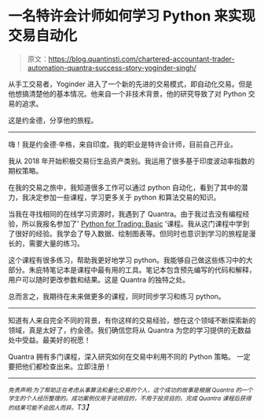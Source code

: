 # 一名特许会计师如何学习 Python 来实现交易自动化

> 原文：<https://blog.quantinsti.com/chartered-accountant-trader-automation-quantra-success-story-yoginder-singh/>

从手工交易者，Yoginder 进入了一个新的先进的交易模式，即自动化交易。但是他想搞清楚他的基本情况。他来自一个非技术背景，他的研究导致了对 Python 交易的追求。

这是约金德，分享他的旅程。

* * *

嗨！我是约金德·辛格，来自印度。我的职业是特许会计师，目前自己开业。

我从 2018 年开始积极交易衍生品资产类别。我运用了很多基于印度波动率指数的期权策略。

在我的交易之旅中，我知道很多工作可以通过 python 自动化，看到了其中的潜力，我决定参加一些课程，学习更多关于 python 和算法交易的知识。

当我在寻找相同的在线学习资源时，我遇到了 Quantra。由于我过去没有编程经验，所以我报名参加了' [Python for Trading: Basic](https://quantra.quantinsti.com/course/python-trading-basic) '课程。我从这门课程中学到了很好的经验。我学会了导入数据、绘制图表等。但同时也意识到学习的旅程是漫长的，需要大量的练习。

这个课程有很多练习，帮助我更好地学习 python。我能够自己做这些练习中的大部分。朱庇特笔记本是课程中最有用的工具。笔记本包含预先编写的代码和解释，用户可以随时更改参数和结果。这是 Quantra 的独特之处。

总而言之，我期待在未来做更多的课程，同时同步学习和练习 python。

* * *

知道有人来自完全不同的背景，有你这样的交易经验，想在这个领域不断探索新的领域，真是太好了，约金德。我们确信您将从 Quantra 为您的学习提供的无数益处中受益。最美好的祝愿！

Quantra 拥有多门课程，深入研究如何在交易中利用不同的 Python 策略。 [](https://quantra.quantinsti.com/course/python-trading-basic?_gl=1%2a63ajjc%2a_ga%2aMjA5NDEzNDUzMC4xNjUyOTQzNDcz%2a_ga_SXP1W7WL9G%2aMTY1NDYwODgwMS43MS4xLjE2NTQ2MTEyOTEuMA..) 一定要把他们都检查出来。立即注册！

* * *

*<small>免责声明:为了帮助正在考虑从事算法和量化交易的个人，这个成功的故事是根据 Quantra 的一个学生的个人经历整理的。成功案例仅用于说明目的，不用于投资目的。完成 Quantra 课程后获得的结果可能不会因人而异。</small>T3】*